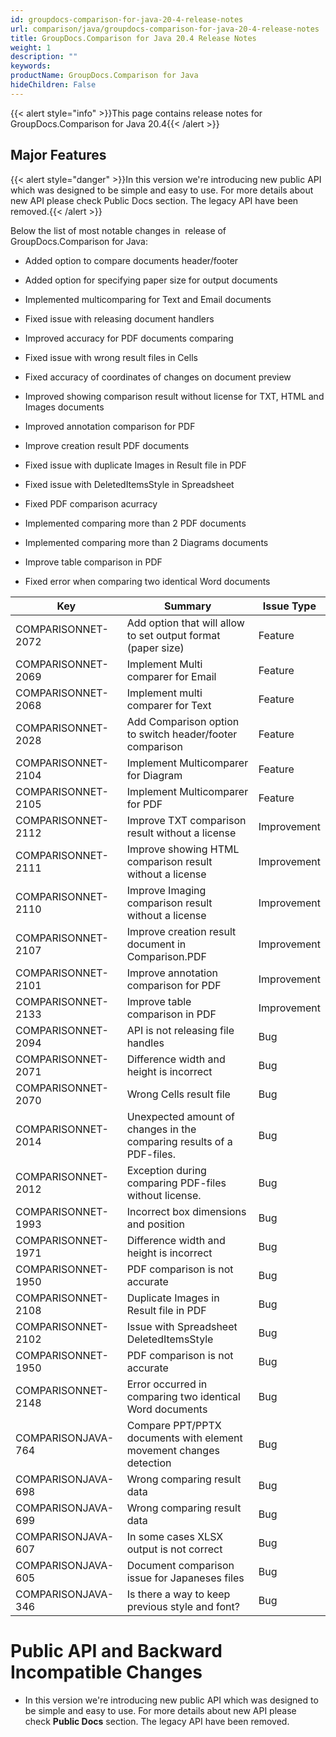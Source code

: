 ```yaml
---
id: groupdocs-comparison-for-java-20-4-release-notes
url: comparison/java/groupdocs-comparison-for-java-20-4-release-notes
title: GroupDocs.Comparison for Java 20.4 Release Notes
weight: 1
description: ""
keywords: 
productName: GroupDocs.Comparison for Java
hideChildren: False
---
```

{{< alert style="info" >}}This page contains release notes for GroupDocs.Comparison for Java 20.4{{< /alert >}}

## Major Features

{{< alert style="danger" >}}In this version we're introducing new public API which was designed to be simple and easy to use. For more details about new API please check Public Docs section. The legacy API have been removed.{{< /alert >}}

Below the list of most notable changes in  release of GroupDocs.Comparison for Java:

*   Added option to compare documents header/footer
*   Added option for specifying paper size for output documents
*   Implemented multicomparing for Text and Email documents
*   Fixed issue with releasing document handlers
*   Improved accuracy for PDF documents comparing
*   Fixed issue with wrong result files in Cells
*   Fixed accuracy of coordinates of changes on document preview
*   Improved showing comparison result without license for TXT, HTML and Images documents
*   Improved annotation comparison for PDF
*   Improve creation result PDF documents 
*   Fixed issue with duplicate Images in Result file in PDF
*   Fixed issue with DeletedItemsStyle in Spreadsheet
*   Fixed PDF comparison acurracy
*   Implemented comparing more than 2 PDF documents
*   Implemented comparing more than 2 Diagrams documents
*   Improve table comparison in PDF
    
*   Fixed error when comparing two identical Word documents 

| Key | Summary | Issue Type |
| --- | --- | --- |
| COMPARISONNET-2072 | Add option that will allow to set output format (paper size) | Feature |
| COMPARISONNET-2069 | Implement Multi comparer for Email | Feature |
| COMPARISONNET-2068  | Implement multi comparer for Text | Feature |
| COMPARISONNET-2028  | Add Comparison option to switch header/footer comparison | Feature |
| COMPARISONNET-2104 | Implement Multicomparer for Diagram | Feature |
| COMPARISONNET-2105  | Implement Multicomparer for PDF | Feature |
| COMPARISONNET-2112 | Improve TXT comparison result without a license | Improvement |
| COMPARISONNET-2111 | Improve showing HTML comparison result without a license | Improvement |
| COMPARISONNET-2110 | Improve Imaging comparison result without a license | Improvement |
| COMPARISONNET-2107 | Improve creation result document in Comparison.PDF | Improvement |
| COMPARISONNET-2101 | Improve annotation comparison for PDF | Improvement |
| COMPARISONNET-2133  | Improve table comparison in PDF | Improvement |
| COMPARISONNET-2094   | API is not releasing file handles | Bug |
| COMPARISONNET-2071  | Difference width and height is incorrect | Bug |
| COMPARISONNET-2070   | Wrong Cells result file | Bug |
| COMPARISONNET-2014  | Unexpected amount of changes in the comparing results of a PDF-files. | Bug |
| COMPARISONNET-2012   | Exception during comparing PDF-files without license. | Bug |
| COMPARISONNET-1993 | Incorrect box dimensions and position | Bug |
| COMPARISONNET-1971 | Difference width and height is incorrect | Bug |
| COMPARISONNET-1950 | PDF comparison is not accurate | Bug |
| COMPARISONNET-2108 | Duplicate Images in Result file in PDF | Bug |
| COMPARISONNET-2102 | Issue with Spreadsheet DeletedItemsStyle | Bug |
| COMPARISONNET-1950 | PDF comparison is not accurate | Bug |
| COMPARISONNET-2148  | Error occurred in comparing two identical Word documents | Bug |
| COMPARISONJAVA-764 | Compare PPT/PPTX documents with element movement changes detection | Bug |
| COMPARISONJAVA-698 | Wrong comparing result data | Bug |
| COMPARISONJAVA-699 | Wrong comparing result data | Bug |
| COMPARISONJAVA-607 | In some cases XLSX output is not correct | Bug |
| COMPARISONJAVA-605 | Document comparison issue for Japaneses files | Bug |
| COMPARISONJAVA-346 | Is there a way to keep previous style and font? | Bug |

# Public API and Backward Incompatible Changes

*   In this version we're introducing new public API which was designed to be simple and easy to use. For more details about new API please check **Public Docs** section. The legacy API have been removed.
